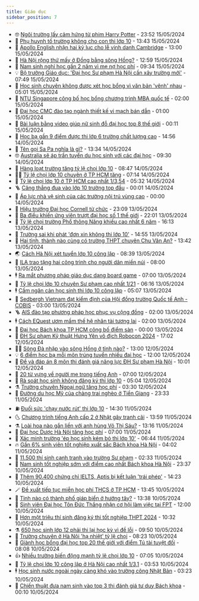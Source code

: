 ```yaml
---
title: Giáo dục
sidebar_position: 7
---
```


<!-- vnexpress-giao-duc:START -->
- 🤓 [Ngôi trường lấy cảm hứng từ phim Harry Potter](https://vnexpress.net/ngoi-truong-lay-cam-hung-tu-phim-harry-potter-4744390.html) - 23:52 15/05/2024
- 🦆 [Phụ huynh tố trường không cho con thi lớp 10](https://vnexpress.net/phu-huynh-to-truong-khong-cho-con-thi-lop-10-4746519.html) - 13:43 15/05/2024
- 🦩 [Apollo English nhận hai kỷ lục cho lễ vinh danh Cambridge](https://vnexpress.net/apollo-english-nhan-hai-ky-luc-cho-le-vinh-danh-cambridge-4745530.html) - 13:00 15/05/2024
- 🌮 [Hà Nội rộng thứ mấy ở Đồng bằng sông Hồng?](https://vnexpress.net/ha-noi-rong-thu-may-o-dong-bang-song-hong-4746470.html) - 12:59 15/05/2024
- 🔭 [Nam sinh nghỉ học gần 2 năm vì mẹ nợ học phí](https://vnexpress.net/nam-sinh-nghi-hoc-gan-2-nam-vi-me-no-hoc-phi-4746058.html) - 09:34 15/05/2024
- 💡 [Bộ trưởng Giáo dục: &#39;Đại học Sư phạm Hà Nội cần xây trường mới&#39;](https://vnexpress.net/bo-truong-giao-duc-dai-hoc-su-pham-ha-noi-can-xay-truong-moi-4746347.html) - 07:49 15/05/2024
- 🥰 [Học sinh chuyên không được xét học bổng vì văn bản &#39;vênh&#39; nhau](https://vnexpress.net/hoc-sinh-chuyen-khong-duoc-xet-hoc-bong-vi-van-ban-venh-nhau-4746268.html) - 05:01 15/05/2024
- 🐲 [NTU Singapore công bố học bổng chương trình MBA quốc tế](https://vnexpress.net/ntu-singapore-cong-bo-hoc-bong-chuong-trinh-mba-quoc-te-4745990.html) - 02:00 15/05/2024
- 🦒 [Đại học CMC đào tạo ngành thiết kế vi mạch bán dẫn](https://vnexpress.net/dai-hoc-cmc-dao-tao-nganh-thiet-ke-vi-mach-ban-dan-4745904.html) - 01:00 15/05/2024
- 🦆 [Bài luận bằng video giúp nữ sinh đỗ đại học top 8 thế giới](https://vnexpress.net/bai-luan-bang-video-giup-nu-sinh-do-dai-hoc-top-8-the-gioi-4745775.html) - 00:11 15/05/2024
- 🧰 [Học bạ gần 9 điểm được thi lớp 6 trường chất lượng cao](https://vnexpress.net/hoc-ba-gan-9-diem-duoc-thi-lop-6-truong-chat-luong-cao-4746073.html) - 14:56 14/05/2024
- 🐘 [Tên gọi Sa Pa nghĩa là gì?](https://vnexpress.net/ten-goi-sa-pa-nghia-la-gi-4746028.html) - 13:34 14/05/2024
- 🤓 [Australia sẽ áp trần tuyển du học sinh với các đại học](https://vnexpress.net/australia-se-ap-tran-tuyen-du-hoc-sinh-voi-cac-dai-hoc-4745963.html) - 09:30 14/05/2024
- 🧰 [Hàng loạt trường tăng tỷ lệ chọi lớp 10](https://vnexpress.net/hang-loat-truong-tang-ty-le-choi-lop-10-4745860.html) - 08:47 14/05/2024
- 🧑‍💻 [Tỷ lệ chọi lớp 10 chuyên ở TP HCM tăng](https://vnexpress.net/ty-le-choi-lop-10-chuyen-o-tp-hcm-tang-4745885.html) - 07:14 14/05/2024
- 🫶 [Tỷ lệ chọi lớp 10 ở TP HCM cao nhất 1/3,54](https://vnexpress.net/ty-le-choi-lop-10-o-tp-hcm-cao-nhat-1-3-54-4745403.html) - 05:32 14/05/2024
- 🪜 [Căng thẳng đua vào lớp 10 trường top đầu](https://vnexpress.net/cang-thang-dua-vao-lop-10-truong-top-dau-4744599.html) - 00:01 14/05/2024
- 🎊 [Áp lực nhà vệ sinh của các trường nội trú vùng cao](https://vnexpress.net/ap-luc-nha-ve-sinh-cua-cac-truong-noi-tru-vung-cao-4745605.html) - 00:00 14/05/2024
- 🧐 [Hiệu trưởng Đại học Cornell từ chức](https://vnexpress.net/hieu-truong-dai-hoc-cornell-tu-chuc-4745601.html) - 23:09 13/05/2024
- 🌈 [Ba điều khiến ứng viên trượt đại học số 1 thế giới](https://vnexpress.net/ba-dieu-khien-ung-vien-truot-dai-hoc-so-1-the-gioi-4745347.html) - 22:01 13/05/2024
- 🥰 [Tỷ lệ chọi trường Phổ thông Năng khiếu cao nhất 6 năm](https://vnexpress.net/ty-le-choi-truong-pho-thong-nang-khieu-cao-nhat-6-nam-4744428.html) - 16:13 13/05/2024
- 🎡 [Trường sai khi phát &#39;đơn xin không thi lớp 10&#39;](https://vnexpress.net/truong-sai-khi-phat-don-xin-khong-thi-lop-10-4745622.html) - 14:55 13/05/2024
- 🎊 [Hai tỉnh, thành nào cùng có trường THPT chuyên Chu Văn An?](https://vnexpress.net/hai-tinh-thanh-nao-cung-co-truong-thpt-chuyen-chu-van-an-4745595.html) - 13:42 13/05/2024
- 🌏 [Cách Hà Nội xét tuyển lớp 10 công lập](https://vnexpress.net/cach-ha-noi-xet-tuyen-lop-10-cong-lap-4744667.html) - 08:39 13/05/2024
- 🥸 [ILA trao tặng hai công trình cho người dân miền núi](https://vnexpress.net/ila-trao-tang-hai-cong-trinh-cho-nguoi-dan-mien-nui-4743953.html) - 08:00 13/05/2024
- 🕴 [Ra mắt phương pháp giáo dục dạng board game](https://vnexpress.net/ra-mat-phuong-phap-giao-duc-dang-board-game-4737793.html) - 07:00 13/05/2024
- 💂 [Tỷ lệ chọi lớp 10 chuyên Sư phạm cao nhất 1/21](https://vnexpress.net/ty-le-choi-lop-10-chuyen-su-pham-cao-nhat-1-21-4745436.html) - 06:16 13/05/2024
- 🕴 [Cấm ngăn cản học sinh thi lớp 10 công lập](https://vnexpress.net/cam-ngan-can-hoc-sinh-thi-lop-10-cong-lap-4745337.html) - 05:07 13/05/2024
- 🌋 [Sedbergh Vietnam đạt kiểm định của Hội đồng trường Quốc tế Anh - COBIS](https://vnexpress.net/sedbergh-vietnam-dat-kiem-dinh-cua-hoi-dong-truong-quoc-te-anh-cobis-4745312.html) - 03:00 13/05/2024
- 🪜 [AIS đào tạo phương pháp học phục vụ cộng đồng](https://vnexpress.net/ais-dao-tao-phuong-phap-hoc-phuc-vu-cong-dong-4745285.html) - 02:00 13/05/2024
- 🕴 [Cách EQuest ươm mầm thế hệ nhân tài tương lai](https://vnexpress.net/cach-equest-uom-mam-the-he-nhan-tai-tuong-lai-4743810.html) - 02:00 13/05/2024
- 🎃 [Đại học Bách khoa TP HCM công bố điểm sàn](https://vnexpress.net/dai-hoc-bach-khoa-tp-hcm-cong-bo-diem-san-4745213.html) - 00:00 13/05/2024
- 🦏 [ĐH Sư phạm Kỹ thuật Hưng Yên vô địch Robocon 2024](https://vnexpress.net/dh-su-pham-ky-thuat-hung-yen-vo-dich-robocon-2024-4745211.html) - 17:02 12/05/2024
- 🧑‍🏫 [Sông Đà nhập vào sông Hồng ở tỉnh nào?](https://vnexpress.net/song-da-nhap-vao-song-hong-o-tinh-nao-4744915.html) - 13:00 12/05/2024
- 💡 [6 điểm học bạ mỗi môn trúng tuyển nhiều đại học](https://vnexpress.net/6-diem-hoc-ba-moi-mon-trung-tuyen-nhieu-dai-hoc-4744887.html) - 12:00 12/05/2024
- 🐎 [Đề và đáp án 8 môn thi đánh giá năng lực ĐH Sư phạm Hà Nội](https://vnexpress.net/de-va-dap-an-8-mon-thi-danh-gia-nang-luc-dh-su-pham-ha-noi-4745144.html) - 10:01 12/05/2024
- 🧰 [20 từ vựng về người mẹ trong tiếng Anh](https://vnexpress.net/20-tu-vung-ve-nguoi-me-trong-tieng-anh-4745043.html) - 07:00 12/05/2024
- 🙉 [Rà soát học sinh không đăng ký thi lớp 10](https://vnexpress.net/ra-soat-hoc-sinh-khong-dang-ky-thi-lop-10-4745049.html) - 05:04 12/05/2024
- ⚗️ [Trường chuyên Ngoại ngữ tăng học phí](https://vnexpress.net/truong-chuyen-ngoai-ngu-tang-hoc-phi-4744939.html) - 03:30 12/05/2024
- 🌝 [Đường du học Mỹ của chàng trai nghèo ở Tiền Giang](https://vnexpress.net/duong-du-hoc-my-cua-chang-trai-ngheo-o-tien-giang-4743836.html) - 23:33 11/05/2024
- ⛽️ [Đuối sức &#39;chạy nước rút&#39; thi lớp 10](https://vnexpress.net/duoi-suc-chay-nuoc-rut-thi-lop-10-4744136.html) - 14:30 11/05/2024
- 🌜 [Chương trình tiếng Anh cấp 2 ở Nhật gây tranh cãi](https://vnexpress.net/chuong-trinh-tieng-anh-cap-2-o-nhat-gay-tranh-cai-4740247.html) - 13:59 11/05/2024
- ⚗️ [Loài hoa nào gắn liền với anh hùng Võ Thị Sáu?](https://vnexpress.net/loai-hoa-nao-gan-lien-voi-anh-hung-vo-thi-sau-4744938.html) - 13:16 11/05/2024
- 🧰 [Đại học Dược Hà Nội tăng học phí](https://vnexpress.net/dai-hoc-duoc-ha-noi-tang-hoc-phi-4744749.html) - 07:00 11/05/2024
- 🤗 [Xác minh trường &#39;ép học sinh kém bỏ thi lớp 10&#39;](https://vnexpress.net/xac-minh-truong-ep-hoc-sinh-kem-bo-thi-lop-10-4744879.html) - 06:44 11/05/2024
- 🔥 [Gần 6% sinh viên tốt nghiệp xuất sắc Bách khoa Hà Nội](https://vnexpress.net/gan-6-sinh-vien-tot-nghiep-xuat-sac-bach-khoa-ha-noi-4744800.html) - 04:02 11/05/2024
- 💪 [11.500 thí sinh cạnh tranh vào trường Sư phạm](https://vnexpress.net/11-500-thi-sinh-canh-tranh-vao-truong-su-pham-4744739.html) - 02:33 11/05/2024
- 💂 [Nam sinh tốt nghiệp sớm với điểm cao nhất Bách khoa Hà Nội](https://vnexpress.net/nam-sinh-tot-nghiep-som-voi-diem-cao-nhat-bach-khoa-ha-noi-4744540.html) - 23:37 10/05/2024
- 🌮 [Thêm 90.400 chứng chỉ IELTS, Aptis bị kết luận &#39;trái phép&#39;](https://vnexpress.net/them-90-400-chung-chi-ielts-aptis-bi-ket-luan-trai-phep-4744665.html) - 14:23 10/05/2024
- 🪄 [Đề xuất tiếp tục miễn học phí THCS ở TP HCM](https://vnexpress.net/de-xuat-tiep-tuc-mien-hoc-phi-thcs-o-tp-hcm-4744648.html) - 13:45 10/05/2024
- 🎡 [Tỉnh nào có thành phố giáp biển ở hướng tây?](https://vnexpress.net/tinh-nao-co-thanh-pho-giap-bien-o-huong-tay-4744639.html) - 13:38 10/05/2024
- 🌈 [Sinh viên Đại học Tôn Đức Thắng nhận cơ hội làm việc tại FPT](https://vnexpress.net/sinh-vien-dai-hoc-ton-duc-thang-nhan-co-hoi-lam-viec-tai-fpt-4744552.html) - 12:00 10/05/2024
- 🎊 [Hơn một triệu thí sinh đăng ký thi tốt nghiệp THPT 2024](https://vnexpress.net/hon-mot-trieu-thi-sinh-dang-ky-thi-tot-nghiep-thpt-2024-4744617.html) - 10:32 10/05/2024
- ⚗️ [650 học sinh lớp 12 phải thi lại học kỳ vì đề lỗi](https://vnexpress.net/650-hoc-sinh-lop-12-phai-thi-lai-hoc-ky-vi-de-loi-4744533.html) - 09:50 10/05/2024
- 🌁 [Trường chuyên ở Hà Nội &#39;hạ nhiệt&#39; tỷ lệ chọi](https://vnexpress.net/truong-chuyen-o-ha-noi-ha-nhiet-ty-le-choi-4744503.html) - 08:23 10/05/2024
- 🦏 [Giành học bổng đại học top 20 thế giới với điểm Tú tài tuyệt đối](https://vnexpress.net/gianh-hoc-bong-dai-hoc-top-20-the-gioi-voi-diem-tu-tai-tuyet-doi-4744194.html) - 08:08 10/05/2024
- 👍 [Nhiều trường biến động mạnh tỷ lệ chọi lớp 10](https://vnexpress.net/nhieu-truong-bien-dong-manh-ty-le-choi-lop-10-4744442.html) - 07:05 10/05/2024
- 🌈 [Tỷ lệ chọi lớp 10 công lập ở Hà Nội cao nhất 1/3,1](https://vnexpress.net/ty-le-choi-lop-10-cong-lap-o-ha-noi-cao-nhat-1-3-1-4744395.html) - 03:53 10/05/2024
- 🕴 [Học sinh nước ngoài ngày càng khó vào trường công Nhật Bản](https://vnexpress.net/hoc-sinh-nuoc-ngoai-ngay-cang-kho-vao-truong-cong-nhat-ban-4743003.html) - 03:23 10/05/2024
- 🧰 [Chiến thuật đưa nam sinh vào top 3 thi đánh giá tư duy Bách khoa](https://vnexpress.net/chien-thuat-dua-nam-sinh-vao-top-3-thi-danh-gia-tu-duy-bach-khoa-4744224.html) - 00:10 10/05/2024<!-- vnexpress-giao-duc:END -->

